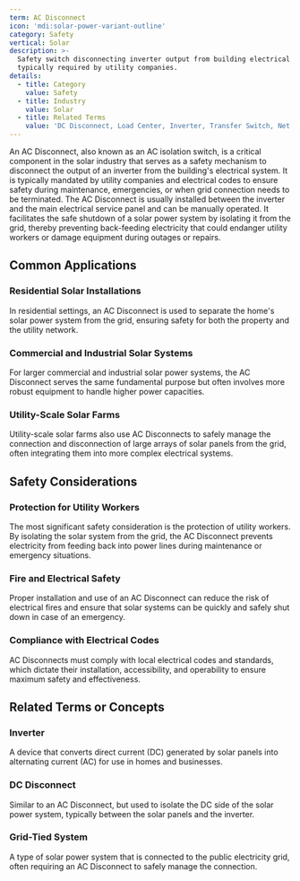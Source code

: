 ```yaml
---
term: AC Disconnect
icon: 'mdi:solar-power-variant-outline'
category: Safety
vertical: Solar
description: >-
  Safety switch disconnecting inverter output from building electrical system,
  typically required by utility companies.
details:
  - title: Category
    value: Safety
  - title: Industry
    value: Solar
  - title: Related Terms
    value: 'DC Disconnect, Load Center, Inverter, Transfer Switch, Net Meter'
---
```

An AC Disconnect, also known as an AC isolation switch, is a critical component in the solar industry that serves as a safety mechanism to disconnect the output of an inverter from the building's electrical system. It is typically mandated by utility companies and electrical codes to ensure safety during maintenance, emergencies, or when grid connection needs to be terminated. The AC Disconnect is usually installed between the inverter and the main electrical service panel and can be manually operated. It facilitates the safe shutdown of a solar power system by isolating it from the grid, thereby preventing back-feeding electricity that could endanger utility workers or damage equipment during outages or repairs.

## Common Applications

### Residential Solar Installations
In residential settings, an AC Disconnect is used to separate the home's solar power system from the grid, ensuring safety for both the property and the utility network.

### Commercial and Industrial Solar Systems
For larger commercial and industrial solar power systems, the AC Disconnect serves the same fundamental purpose but often involves more robust equipment to handle higher power capacities.

### Utility-Scale Solar Farms
Utility-scale solar farms also use AC Disconnects to safely manage the connection and disconnection of large arrays of solar panels from the grid, often integrating them into more complex electrical systems.

## Safety Considerations

### Protection for Utility Workers
The most significant safety consideration is the protection of utility workers. By isolating the solar system from the grid, the AC Disconnect prevents electricity from feeding back into power lines during maintenance or emergency situations.

### Fire and Electrical Safety
Proper installation and use of an AC Disconnect can reduce the risk of electrical fires and ensure that solar systems can be quickly and safely shut down in case of an emergency.

### Compliance with Electrical Codes
AC Disconnects must comply with local electrical codes and standards, which dictate their installation, accessibility, and operability to ensure maximum safety and effectiveness.

## Related Terms or Concepts

### Inverter
A device that converts direct current (DC) generated by solar panels into alternating current (AC) for use in homes and businesses.

### DC Disconnect
Similar to an AC Disconnect, but used to isolate the DC side of the solar power system, typically between the solar panels and the inverter.

### Grid-Tied System
A type of solar power system that is connected to the public electricity grid, often requiring an AC Disconnect to safely manage the connection.
